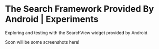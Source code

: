 # The Search Framework Provided By Android | Experiments
Exploring and testing with the SearchView widget provided by Android.

Soon will be some screenshots here!
